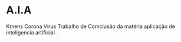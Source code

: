 # A.I.A
 Kmens Corona Virus 
 Trabalho de Comclusão da matéria aplicação de inteligencia artificial .
